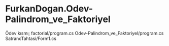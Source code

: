 # FurkanDogan.Odev-Palindrom_ve_Faktoriyel
Ödev kısmı;
factorial/program.cs
Odev-Palindrom_ve_Faktoriyel/program.cs
SatrancTahtasi/Form1.cs
